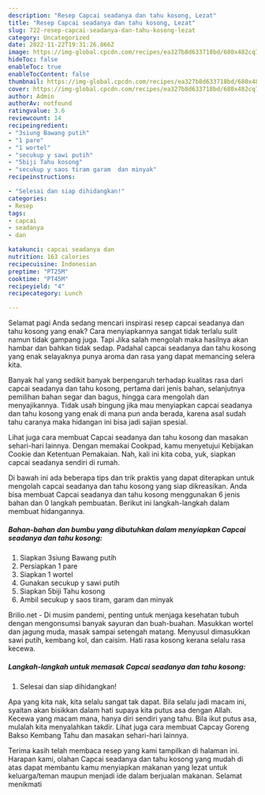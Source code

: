 ```yaml
---
description: "Resep Capcai seadanya dan tahu kosong, Lezat"
title: "Resep Capcai seadanya dan tahu kosong, Lezat"
slug: 722-resep-capcai-seadanya-dan-tahu-kosong-lezat
category: Uncategorized
date: 2022-11-22T19:31:26.866Z
image: https://img-global.cpcdn.com/recipes/ea327b8d633718bd/680x482cq70/capcai-seadanya-dan-tahu-kosong-foto-resep-utama.jpg
hideToc: false
enableToc: true
enableTocContent: false
thumbnail: https://img-global.cpcdn.com/recipes/ea327b8d633718bd/680x482cq70/capcai-seadanya-dan-tahu-kosong-foto-resep-utama.jpg
cover: https://img-global.cpcdn.com/recipes/ea327b8d633718bd/680x482cq70/capcai-seadanya-dan-tahu-kosong-foto-resep-utama.jpg
author: Admin
authorAv: notfound
ratingvalue: 3.6
reviewcount: 14
recipeingredient:
- "3siung Bawang putih"
- "1 pare"
- "1 wortel"
- "secukup y sawi putih"
- "5biji Tahu kosong"
- "secukup y saos tiram garam  dan minyak"
recipeinstructions:

- "Selesai dan siap dihidangkan!"
categories:
- Resep
tags:
- capcai
- seadanya
- dan

katakunci: capcai seadanya dan 
nutrition: 163 calories
recipecuisine: Indonesian
preptime: "PT25M"
cooktime: "PT45M"
recipeyield: "4"
recipecategory: Lunch

---
```



Selamat pagi Anda sedang mencari inspirasi resep capcai seadanya dan tahu kosong yang enak? Cara menyiapkannya sangat tidak terlalu sulit namun tidak gampang juga. Tapi Jika salah mengolah maka hasilnya akan hambar dan bahkan tidak sedap. Padahal capcai seadanya dan tahu kosong yang enak selayaknya punya aroma dan rasa yang dapat memancing selera kita.


Banyak hal yang sedikit banyak berpengaruh terhadap kualitas rasa dari capcai seadanya dan tahu kosong, pertama dari jenis bahan, selanjutnya pemilihan bahan segar dan bagus, hingga cara mengolah dan menyajikannya. Tidak usah bingung jika mau menyiapkan capcai seadanya dan tahu kosong yang enak di mana pun anda berada, karena asal sudah tahu caranya maka hidangan ini bisa jadi sajian spesial.

Lihat juga cara membuat Capcai seadanya dan tahu kosong dan masakan sehari-hari lainnya. Dengan memakai Cookpad, kamu menyetujui Kebijakan Cookie dan Ketentuan Pemakaian. Nah, kali ini kita coba, yuk, siapkan capcai seadanya sendiri di rumah.


Di bawah ini ada beberapa tips dan trik praktis yang dapat diterapkan untuk mengolah capcai seadanya dan tahu kosong yang siap dikreasikan. Anda bisa membuat Capcai seadanya dan tahu kosong menggunakan 6 jenis bahan dan 0 langkah pembuatan. Berikut ini langkah-langkah dalam membuat hidangannya.

<!--inarticleads1-->

##### Bahan-bahan dan bumbu yang dibutuhkan dalam menyiapkan Capcai seadanya dan tahu kosong:

1. Siapkan 3siung Bawang putih
1. Persiapkan 1 pare
1. Siapkan 1 wortel
1. Gunakan secukup y sawi putih
1. Siapkan 5biji Tahu kosong
1. Ambil secukup y saos tiram, garam  dan minyak


Brilio.net - Di musim pandemi, penting untuk menjaga kesehatan tubuh dengan mengonsumsi banyak sayuran dan buah-buahan. Masukkan wortel dan jagung muda, masak sampai setengah matang. Menyusul dimasukkan sawi putih, kembang kol, dan caisim. Hati rasa kosong kerana selalu rasa kecewa. 

<!--inarticleads2-->

##### Langkah-langkah untuk memasak Capcai seadanya dan tahu kosong:


1. Selesai dan siap dihidangkan!

Apa yang kita nak, kita selalu sangat tak dapat. Bila selalu jadi macam ini, syaitan akan bisikkan dalam hati supaya kita putus asa dengan Allah. Kecewa yang macam mana, hanya diri sendiri yang tahu. Bila ikut putus asa, mulalah kita menyalahkan takdir. Lihat juga cara membuat Capcay Goreng Bakso Kembang Tahu dan masakan sehari-hari lainnya. 

Terima kasih telah membaca resep yang kami tampilkan di halaman ini. Harapan kami, olahan Capcai seadanya dan tahu kosong yang mudah di atas dapat membantu kamu menyiapkan makanan yang lezat untuk keluarga/teman maupun menjadi ide dalam berjualan makanan. Selamat menikmati
